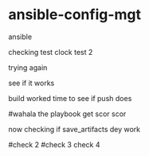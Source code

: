 # ansible-config-mgt
ansible

checking test
clock test 2 

trying again

see if it works

build worked time to see if push does

#wahala the playbook get scor scor


now checking if save_artifacts dey work

#check 2
#check 3 check 4
